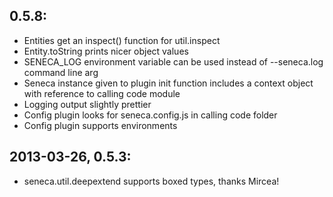 
## 0.5.8:

   * Entities get an inspect() function for util.inspect
   * Entity.toString prints nicer object values
   * SENECA_LOG environment variable can be used instead of --seneca.log command line arg
   * Seneca instance given to plugin init function includes a context object with reference to calling code module
   * Logging output slightly prettier
   * Config plugin looks for seneca.config.js in calling code folder
   * Config plugin supports environments


## 2013-03-26, 0.5.3:

   * seneca.util.deepextend supports boxed types, thanks Mircea!


